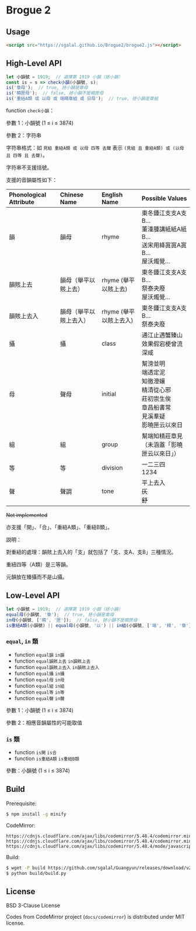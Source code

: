 # Brogue 2

## Usage

```html
<script src="https://sgalal.github.io/Brogue2/brogue2.js"></script>
```

## High-Level API

```javascript
let 小韻號 = 1919;  // 選擇第 1919 小韻（拯小韻）
const is = s => check小韻(小韻號, s);
is('章母');  // true, 拯小韻是章母
is('曉匣母');  // false, 拯小韻不是曉匣母
is('重紐A類 或 以母 或 端精章組 或 日母');  // true, 拯小韻是章組
```

function `check小韻`：

參數 1：小韻號 (1 ≤ i ≤ 3874)

參數 2：字符串

字符串格式：如 `見組 重紐A類 或 以母 四等 去聲` 表示 `(見組 且 重紐A類) 或 (以母 且 四等 且 去聲)`。

字符串不支援括號。

支援的音韻屬性如下：

Phonological Attribute | Chinese Name | English Name | Possible Values
:- | :- | :- | :-
韻 | 韻母 | rhyme | 東冬鍾江支支A支B…<br/>董湩腫講紙紙A紙B…<br/>送宋用絳寘寘A寘B…<br/>屋沃燭覺…
韻賅上去 | 韻母（舉平以賅上去） | rhyme (舉平以賅上去) | 東冬鍾江支支A支B…<br/>祭泰夬廢<br/>屋沃燭覺…
韻賅上去入 | 韻母（舉平以賅上去入） | rhyme (舉平以賅上去入) | 東冬鍾江支支A支B…<br/>祭泰夬廢
攝 | 攝 | class | 通江止遇蟹臻山效果假宕梗曾流深咸
母 | 聲母 | initial | 幫滂並明<br/>端透定泥<br/>知徹澄孃<br/>精清從心邪<br/>莊初崇生俟<br/>章昌船書常<br/>見溪羣疑<br/>影曉匣云以來日
組 | 組 | group | 幫端知精莊章見<br/>（未涵蓋「影曉匣云以來日」）
等 | 等 | division | 一二三四<br/>1234
聲 | 聲調 | tone | 平上去入<br/><del>仄</del><br/><del>舒</del>

<del>Not implemented</del>

亦支援「開」、「合」、「重紐A類」、「重紐B類」。

説明：

對重紐的處理：韻賅上去入的「支」就包括了「支、支A、支B」三種情況。

重紐四等（A類）是三等韻。

元韻放在臻攝而不是山攝。

## Low-Level API

```javascript
let 小韻號 = 1919;  // 選擇第 1919 小韻（拯小韻）
equal母(小韻號, '章');  // true, 拯小韻是章母
in母(小韻號, ['曉', '匣']);  // false, 拯小韻不是曉匣母
is重紐A類(小韻號) || equal母(小韻號, '以') || in組(小韻號, ['端', '精', '章']) || equal母(小韻號, '日');  // true, 拯小韻是章組
```

### `equal`, `in` 類

* function `equal韻` `in韻`
* function `equal韻賅上去` `in韻賅上去`
* function `equal韻賅上去入` `in韻賅上去入`
* function `equal攝` `in攝`
* function `equal母` `in母`
* function `equal組` `in組`
* function `equal等` `in等`
* function `equal聲` `in聲`

參數 1：小韻號 (1 ≤ i ≤ 3874)

參數 2：相應音韻屬性的可能取值

### `is` 類

* function `is開` `is合`
* function `is重紐A類` `is重紐B類`

參數：小韻號 (1 ≤ i ≤ 3874)

## Build

Prerequisite:

```sh
$ npm install -g minify
```

CodeMirror:

```raw
https://cdnjs.cloudflare.com/ajax/libs/codemirror/5.48.4/codemirror.min.js
https://cdnjs.cloudflare.com/ajax/libs/codemirror/5.48.4/codemirror.min.css
https://cdnjs.cloudflare.com/ajax/libs/codemirror/5.48.4/mode/javascript/javascript.min.js
```

Build:

```sh
$ wget -P build https://github.com/sgalal/Guangyun/releases/download/v2.1/data.sqlite3
$ python build/build.py
```

## License

BSD 3-Clause License

Codes from CodeMirror project (`docs/codemirror`) is distributed under MIT license.
